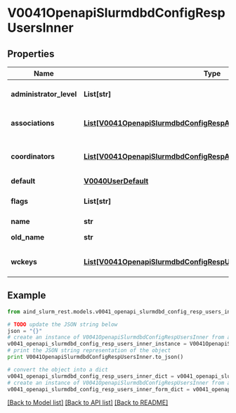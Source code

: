 # V0041OpenapiSlurmdbdConfigRespUsersInner


## Properties

Name | Type | Description | Notes
------------ | ------------- | ------------- | -------------
**administrator_level** | **List[str]** | AdminLevel granted to the user | [optional] 
**associations** | [**List[V0041OpenapiSlurmdbdConfigRespAccountsInnerAssociationsInner]**](V0041OpenapiSlurmdbdConfigRespAccountsInnerAssociationsInner.md) | Associations created for this user | [optional] 
**coordinators** | [**List[V0041OpenapiSlurmdbdConfigRespAccountsInnerCoordinatorsInner]**](V0041OpenapiSlurmdbdConfigRespAccountsInnerCoordinatorsInner.md) | Accounts this user is a coordinator for | [optional] 
**default** | [**V0040UserDefault**](V0040UserDefault.md) |  | [optional] 
**flags** | **List[str]** | Flags associated with user | [optional] 
**name** | **str** | User name | 
**old_name** | **str** | Previous user name | [optional] 
**wckeys** | [**List[V0041OpenapiSlurmdbdConfigRespUsersInnerWckeysInner]**](V0041OpenapiSlurmdbdConfigRespUsersInnerWckeysInner.md) | List of available WCKeys | [optional] 

## Example

```python
from aind_slurm_rest.models.v0041_openapi_slurmdbd_config_resp_users_inner import V0041OpenapiSlurmdbdConfigRespUsersInner

# TODO update the JSON string below
json = "{}"
# create an instance of V0041OpenapiSlurmdbdConfigRespUsersInner from a JSON string
v0041_openapi_slurmdbd_config_resp_users_inner_instance = V0041OpenapiSlurmdbdConfigRespUsersInner.from_json(json)
# print the JSON string representation of the object
print V0041OpenapiSlurmdbdConfigRespUsersInner.to_json()

# convert the object into a dict
v0041_openapi_slurmdbd_config_resp_users_inner_dict = v0041_openapi_slurmdbd_config_resp_users_inner_instance.to_dict()
# create an instance of V0041OpenapiSlurmdbdConfigRespUsersInner from a dict
v0041_openapi_slurmdbd_config_resp_users_inner_form_dict = v0041_openapi_slurmdbd_config_resp_users_inner.from_dict(v0041_openapi_slurmdbd_config_resp_users_inner_dict)
```
[[Back to Model list]](../README.md#documentation-for-models) [[Back to API list]](../README.md#documentation-for-api-endpoints) [[Back to README]](../README.md)


